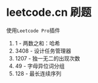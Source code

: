 # leetcode.cn 刷题

使用`Leetcode Pro`插件

1. 1 - 两数之和：哈希
2. 3408 - 设计任务管理器
3. 1207 - 独一无二的出现次数
4. 49 - 字母异位词分组
5. 128 - 最长连续序列
